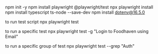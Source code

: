 npm init -y
npm install playwright @playwright/test
npx playwright install  
npm install typescript ts-node --save-dev
npm install dotenv@16.5.0

to run test script
npx playwright test

to run a specific test
npx playwright test -g "Login to Foodhaven using Email"

to run a specific group of test
npx playwright test --grep "Auth"